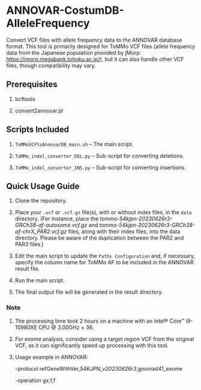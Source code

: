 # ANNOVAR-CostumDB-AlleleFrequency
Convert VCF files with allele frequency data to the ANNOVAR database format. This tool is primarily designed for ToMMo VCF files (allele frequency data from the Japanese population provided by jMorp: https://jmorp.megabank.tohoku.ac.jp/), but it can also handle other VCF files, though compatibility may vary.


## Prerequisites
1. bcftools

2. convert2annovar.pl

## Scripts Included
1. `ToMMoVCFtoAnnovarDB_main.sh` – The main script.

2. `ToMMo_indel_converter_DEL.py` – Sub-script for converting deletions.

3. `ToMMo_indel_converter_INS.py` – Sub-script for converting insertions.


## Quick Usage Guide
1. Clone the repository.

2. Place your `.vcf` or `.vcf.gz` file(s), with or without index files, in the `data` directory. (For instance, place the *tommo-54kjpn-20230626r3-GRCh38-af-autosome.vcf.gz* and *tommo-54kjpn-20230626r3-GRCh38-af-chrX_PAR2.vcf.gz* files, along with their index files, into the data directory. Please be aware of the duplication between the PAR2 and PAR3 files.)
 
3. Edit the main script to update the `Paths Configuration` and, if necessary, specify the column name for ToMMo AF to be included in the ANNOVAR result file.

4. Run the main script.

5. The final output file will be generated in the result directory.


### Note
1. The processing time took 2 hours on a machine with an Intel® Core™ i9-10980XE CPU @ 3.00GHz × 36.

2. For exome analysis, consider using a target region VCF from the original VCF, as it can significantly speed up processing with this tool.

3. Usage example in ANNOVAR:

   -protocol refGeneWithVer,*54KJPN_v20230626r3*,gnomad41_exome

   -operation gx,f,f

